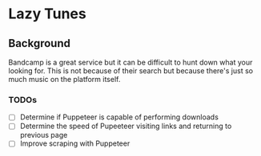# Lazy Tunes

## Background

Bandcamp is a great service but it can be difficult to hunt down what your looking for. This is not because of their search but because there's just so much music on the platform itself.

### TODOs

- [ ] Determine if Puppeteer is capable of performing downloads
- [ ] Determine the speed of Pupeeteer visiting links and returning to previous page
- [ ] Improve scraping with Puppeteer
